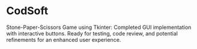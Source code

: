 # CodSoft
 Stone-Paper-Scissors Game using Tkinter: Completed GUI implementation with interactive buttons.
  Ready for testing, code review, and potential refinements for an enhanced user experience.

